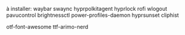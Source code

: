 à installer:
waybar
swaync
hyprpolkitagent
hyprlock
rofi
wlogout
pavucontrol
brightnessctl
power-profiles-daemon
hyprsunset
cliphist

otf-font-awesome
ttf-arimo-nerd

